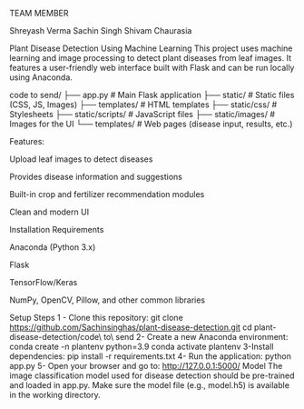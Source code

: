 TEAM MEMBER

  Shreyash Verma 
  Sachin Singh 
 Shivam Chaurasia 
 
  Plant Disease Detection Using Machine Learning
This project uses machine learning and image processing to detect plant diseases from leaf images. 
It features a user-friendly web interface built with Flask and can be run locally using Anaconda.

code to send/
├── app.py                        # Main Flask application
├── static/                       # Static files (CSS, JS, Images)
├── templates/                   # HTML templates
├── static/css/                  # Stylesheets
├── static/scripts/             # JavaScript files
├── static/images/              # Images for the UI
└── templates/                  # Web pages (disease input, results, etc.)

 Features:
 
Upload leaf images to detect diseases

Provides disease information and suggestions

Built-in crop and fertilizer recommendation modules

Clean and modern UI

 Installation
Requirements

Anaconda (Python 3.x)

Flask

TensorFlow/Keras

NumPy, OpenCV, Pillow, and other common libraries

Setup Steps
1 - Clone this repository:
git clone https://github.com/Sachinsinghas/plant-disease-detection.git
cd plant-disease-detection/code\ to\ send
2- Create a new Anaconda environment:
conda create -n plantenv python=3.9
conda activate plantenv
3-Install dependencies:
pip install -r requirements.txt
4- Run the application:
python app.py
5- Open your browser and go to:
http://127.0.0.1:5000/
Model
The image classification model used for disease detection should be pre-trained and loaded in app.py.
Make sure the model file (e.g., model.h5) is available in the working directory.




